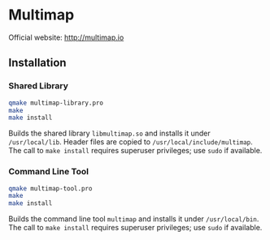 # Multimap

Official website: <http://multimap.io>

## Installation

### Shared Library

```sh
qmake multimap-library.pro
make
make install
```

Builds the shared library `libmultimap.so` and installs it under `/usr/local/lib`. Header files are copied to `/usr/local/include/multimap`. The call to `make install` requires superuser privileges; use `sudo` if available.

### Command Line Tool

```sh
qmake multimap-tool.pro
make
make install
```

Builds the command line tool `multimap` and installs it under `/usr/local/bin`. The call to `make install` requires superuser privileges; use `sudo` if available.
